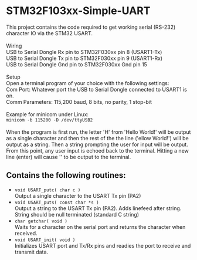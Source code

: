 # STM32F103xx-Simple-UART

This project contains the code required to get working serial (RS-232) character IO via the STM32 USART.<br>
<br>
Wiring<br>
USB to Serial Dongle Rx pin to STM32F030xx pin 8 (USART1-Tx)<br>
USB to Serial Dongle Tx pin to STM32F030xx pin 9 (USART1-Rx)<br>
USB to Serial Dongle Gnd pin to STM32F030xx Gnd pin 15 <br>
<br>
Setup<br>
Open a terminal program of your choice with the following settings:<br>
       Com Port: Whatever port the USB to Serial Dongle connected to USART1 is on.<br>
Comm Parameters: 115,200 baud, 8 bits, no parity, 1 stop-bit<br>
<br>
Example for minicom under Linux:<br>
`minicom -b 115200 -D /dev/ttyUSB2`<br>
<br>
When the program is first run, the letter 'H' from 'Hello World!' will be output as a single character and then the rest of the the line ('ellow World!') will be output as a string. Then a string prompting the user for input will be output. From this point, any user input is echoed back to the terminal. Hitting a new line (enter) will cause '<RETURN>' to be output to the terminal.<br>
## Contains the following routines:
+ ```void USART_putc( char c )```<br>
	Output a single character to the USART Tx pin (PA2)
+ ```void USART_puts( const char *s )```<br>
	Output a string to the USART Tx pin (PA2). Adds linefeed after string.
    String should be null terminated (standard C string)
+ ```char getchar( void )```<br>
	Waits for a character on the serial port and returns the character
	when received.
+ ```void USART_init( void )```<br>
	Initializes USART port and Tx/Rx pins and readies the port to receive and
	transmit data.
